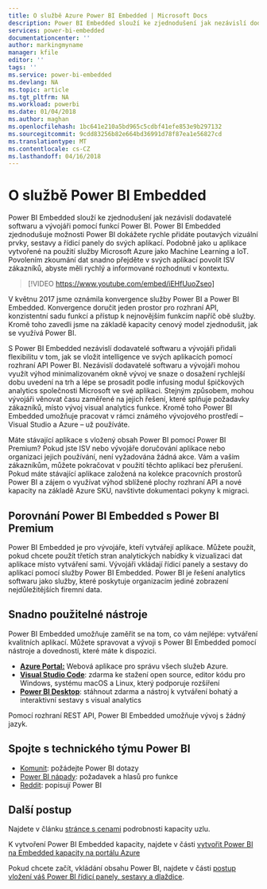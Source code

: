 ```yaml
---
title: O službě Azure Power BI Embedded | Microsoft Docs
description: Power BI Embedded slouží ke zjednodušení jak nezávislí dodavatelé softwaru a vývojáři pomocí funkce Power BI, pomoci jim rychle přidáte poutavých vizuální prvky, sestavy a řídicí panely do své aplikace.
services: power-bi-embedded
documentationcenter: ''
author: markingmyname
manager: kfile
editor: ''
tags: ''
ms.service: power-bi-embedded
ms.devlang: NA
ms.topic: article
ms.tgt_pltfrm: NA
ms.workload: powerbi
ms.date: 01/04/2018
ms.author: maghan
ms.openlocfilehash: 1bc641e210a5bd965c5cdbf41efe853e9b297132
ms.sourcegitcommit: 9cdd83256b82e664bd36991d78f87ea1e56827cd
ms.translationtype: MT
ms.contentlocale: cs-CZ
ms.lasthandoff: 04/16/2018
---
```

# <a name="about-power-bi-embedded"></a>O službě Power BI Embedded

Power BI Embedded slouží ke zjednodušení jak nezávislí dodavatelé softwaru a vývojáři pomocí funkcí Power BI. Power BI Embedded zjednodušuje možnosti Power BI dokážete rychle přidáte poutavých vizuální prvky, sestavy a řídicí panely do svých aplikací. Podobně jako u aplikace vytvořené na použití služby Microsoft Azure jako Machine Learning a IoT. Povolením zkoumání dat snadno přejděte v svých aplikací povolit ISV zákazníků, abyste měli rychlý a informované rozhodnutí v kontextu.

> [!VIDEO https://www.youtube.com/embed/iEHfUuoZseo]

V květnu 2017 jsme oznámila konvergence služby Power BI a Power BI Embedded. Konvergence doručit jeden prostor pro rozhraní API, konzistentní sadu funkcí a přístup k nejnovějším funkcím napříč obě služby. Kromě toho zavedli jsme na základě kapacity cenový model zjednodušit, jak se využívá Power BI.

S Power BI Embedded nezávislí dodavatelé softwaru a vývojáři přidali flexibilitu v tom, jak se vložit intelligence ve svých aplikacích pomocí rozhraní API Power BI. Nezávislí dodavatelé softwaru a vývojáři mohou využít výhod minimalizovaném okně vývoj ve snaze o dosažení rychlejší dobu uvedení na trh a lépe se prosadit podle infusing modul špičkových analytics společnosti Microsoft ve své aplikaci. Stejným způsobem, mohou vývojáři věnovat času zaměřené na jejich řešení, které splňuje požadavky zákazníků, místo vývoj visual analytics funkce. Kromě toho Power BI Embedded umožňuje pracovat v rámci známého vývojového prostředí – Visual Studio a Azure – už používáte.

Máte stávající aplikace s vložený obsah Power BI pomocí Power BI Premium? Pokud jste ISV nebo vývojáře doručování aplikace nebo organizaci jejich používání, není vyžadována žádná akce. Vám a vašim zákazníkům, můžete pokračovat v použití těchto aplikací bez přerušení. Pokud máte stávající aplikace založená na kolekce pracovních prostorů Power BI a zájem o využívat výhod sblížené plochy rozhraní API a nové kapacity na základě Azure SKU, navštivte dokumentaci pokyny k migraci.

## <a name="comparing-power-bi-embedded-with-power-bi-premium"></a>Porovnání Power BI Embedded s Power BI Premium

Power BI Embedded je pro vývojáře, kteří vytvářejí aplikace. Můžete použít, pokud chcete použít třetích stran analytických nabídky k vizualizaci dat aplikace místo vytváření sami. Vývojáři vkládají řídicí panely a sestavy do aplikací pomocí služby Power BI Embedded. Power BI je řešení analytics softwaru jako služby, které poskytuje organizacím jediné zobrazení nejdůležitějších firemní data.

## <a name="easy-to-use-tools"></a>Snadno použitelné nástroje

Power BI Embedded umožňuje zaměřit se na tom, co vám nejlépe: vytváření kvalitních aplikací. Můžete spravovat a vývoji s Power BI Embedded pomocí nástroje a dovednosti, které máte k dispozici.

* [**Azure Portal:**](https://portal.azure.com/) Webová aplikace pro správu všech služeb Azure.
* [**Visual Studio Code**](https://code.visualstudio.com/docs): zdarma ke stažení open source, editor kódu pro Windows, systému macOS a Linux, který podporuje rozšíření
* [**Power BI Desktop**](https://powerbi.microsoft.com/desktop/): stáhnout zdarma a nástroj k vytváření bohatý a interaktivní sestavy s visual analytics

Pomocí rozhraní REST API, Power BI Embedded umožňuje vývoj s žádný jazyk.

## <a name="engage-with-the-power-bi-engineering-team"></a>Spojte s technického týmu Power BI

* [Komunit](https://community.powerbi.com/): požádejte Power BI dotazy
* [Power BI nápady](https://ideas.powerbi.com): požadavek a hlasů pro funkce
* [Reddit](https://www.reddit.com/r/PowerBI/): popisují Power BI

## <a name="next-steps"></a>Další postup

Najdete v článku [stránce s cenami](https://azure.microsoft.com/pricing/details/power-bi-embedded/) podrobnosti kapacity uzlu.

K vytvoření Power BI Embedded kapacity, najdete v části [vytvořit Power BI na Embedded kapacity na portálu Azure](create-capacity.md)

Pokud chcete začít, vkládání obsahu Power BI, najdete v části [postup vložení váš Power BI řídicí panely, sestavy a dlaždice](https://powerbi.microsoft.com/documentation/powerbi-developer-embedding-content/).
